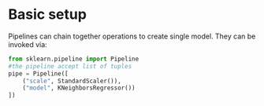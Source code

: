 # Basic setup
Pipelines can chain together operations to create single model. They can be invoked via:
```python
from sklearn.pipeline import Pipeline
#the pipeline accept list of tuples
pipe = Pipeline([
	("scale", StandardScaler()),
	("model", KNeighborsRegressor())
])
```